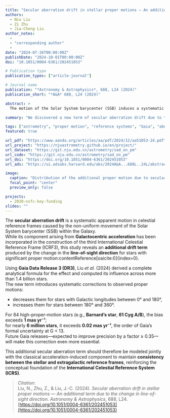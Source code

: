 ```yaml
---
title: "Secular aberration drift in stellar proper motions — An additional term due to the change in line-of-sight direction"
authors:
  - Niu Liu
  - Zi Zhu
  - Jia-Cheng Liu
author_notes:
  - 
  - "corresponding author"
  - 
date: "2024-07-26T00:00:00Z"
publishDate: "2024-10-01T00:00:00Z"
doi: "10.1051/0004-6361/202451053"

# Publication type
publication_types: ["article-journal"]

# Journal name
publication: "*Astronomy & Astrophysics*, 688, L24 (2024)"
publication_short: "*A&A* 688, L24 (2024)"

abstract: >
  The motion of the Solar System barycenter (SSB) induces a systematic effect known as the **secular aberration drift**, a key factor in high-precision astrometry. In this study, we identify and quantify an additional component of this drift resulting from the change in the line-of-sight direction caused by stellar proper motion. Using Gaia Data Release 3, we show that this effect alters the observed proper motion field of stars, decreasing it for Galactic longitudes 0°–180° and increasing it elsewhere. For 84 stars, the induced additional proper motion exceeds 1 mas yr⁻¹, and for nearly 6 million stars it exceeds 0.02 mas yr⁻¹—comparable to Gaia’s formal uncertainties for bright stars (G < 13). We recommend modeling both the SSB acceleration and this new term to ensure full consistency between the stellar and extragalactic reference frames.

summary: "We discovered a new term of secular aberration drift due to the changing line of sight, affecting stellar proper motions measured by Gaia."

tags: ["astrometry", "proper motion", "reference systems", "Gaia", "aberration drift"]
featured: true

url_pdf: "https://www.aanda.org/articles/aa/pdf/2024/12/aa51053-24.pdf"
url_project: "https://njuastrometry.github.io/en/project/"
url_dataset: "https://git.nju.edu.cn/astrometry/sad_on_pm"
url_code: "https://git.nju.edu.cn/astrometry/sad_on_pm"
url_doi: "https://doi.org/10.1051/0004-6361/202451053"
url_ads: "https://ui.adsabs.harvard.edu/abs/2024A&A...688L..24L/abstract"

image:
  caption: "Distribution of the additional proper motion due to secular aberration drift (Liu et al. 2024, *A&A* 688, L24)."
  focal_point: "center"
  preview_only: false

projects:
  - 2020-nsfc-key-funding
slides: ""
---
```


The **secular aberration drift** is a systematic apparent motion in celestial reference frames caused by the non-uniform movement of the Solar System barycenter (SSB) within the Galaxy.  
While its component arising from **Galactocentric acceleration** has been incorporated in the construction of the third International Celestial Reference Frame (ICRF3), this study reveals an **additional drift term** produced by the change in the **line-of-sight direction** for stars with significant proper motion:contentReference[oaicite:0]{index=0}.

Using **Gaia Data Release 3 (DR3)**, Liu *et al.* (2024) derived a complete analytical formula for the effect and computed its influence across more than 1.4 billion stars.  
The new term introduces systematic corrections to observed proper motions:
- decreases them for stars with Galactic longitudes between 0° and 180°,  
- increases them for stars between 180° and 360°.

For 84 high-proper-motion stars (e.g., **Barnard’s star**, **61 Cyg A/B**), the bias exceeds **1 mas yr⁻¹**;  
for nearly **6 million stars**, it exceeds **0.02 mas yr⁻¹**, the order of Gaia’s formal uncertainty at G < 13.  
Future Gaia releases—expected to improve precision by a factor ≥ 0.35—will make this correction even more essential.

This additional secular aberration term should therefore be modeled jointly with the classical acceleration-induced component to maintain **consistency between the stellar and extragalactic reference frames**, reinforcing the conceptual foundation of the **International Celestial Reference System (ICRS)**.

> *Citation*:  
> Liu, N., Zhu, Z., & Liu, J.-C. (2024). *Secular aberration drift in stellar proper motions — An additional term due to the change in line-of-sight direction.* *Astronomy & Astrophysics*, 688, L24. [https://doi.org/10.1051/0004-6361/202451053](https://doi.org/10.1051/0004-6361/202451053)
